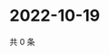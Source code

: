 # 2022-10-19

共 0 条

<!-- BEGIN WEIBO -->
<!-- 最后更新时间 Wed Oct 19 2022 09:54:17 GMT+0800 (China Standard Time) -->

<!-- END WEIBO -->

